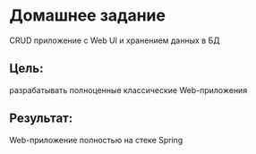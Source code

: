 # Домашнее задание

CRUD приложение с Web UI и хранением данных в БД

## Цель:

разрабатывать полноценные классические Web-приложения

## Результат:

Web-приложение полностью на стеке Spring
